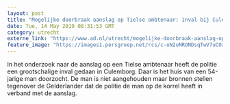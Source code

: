 ```yaml
---
layout: post
title: "Mogelijke doorbraak aanslag op Tielse ambtenaar: inval bij Culemborger"
date: Tue, 14 May 2019 08:31:53 GMT
category: utrecht
externe_link: "https://www.ad.nl/utrecht/mogelijke-doorbraak-aanslag-op-tielse-ambtenaar-inval-bij-culemborger~afd23d74/"
feature_image: "https://images1.persgroep.net/rcs/c-oN2uNRONDsqTwV7uCOxdrrF0g/diocontent/141033376/_fitwidth/400/?appId=21791a8992982cd8da851550a453bd7f&quality=0.7"
---
```


In het onderzoek naar de aanslag op een Tielse ambtenaar heeft de politie een grootschalige inval gedaan in Culemborg. Daar is het huis van een 54-jarige man doorzocht. De man is niet aangehouden maar bronnen stellen tegenover de Gelderlander dat de politie de man op de korrel heeft in verband met de aanslag.

